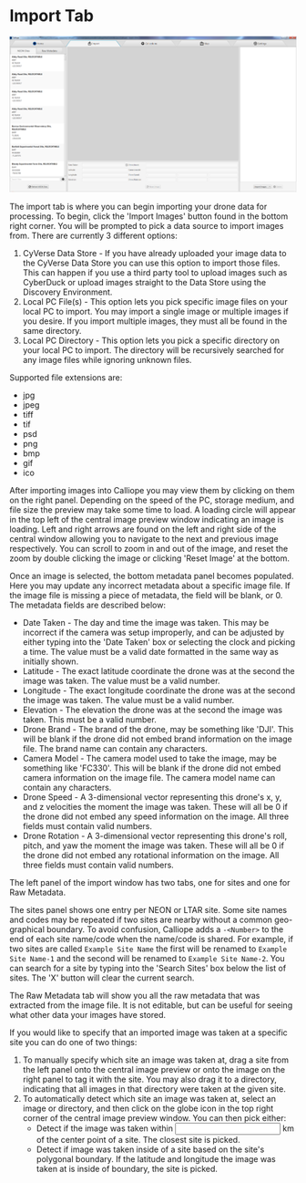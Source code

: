 # Import Tab
![Import Tab](./screenshots/import.PNG)

The import tab is where you can begin importing your drone data for processing. To begin, click the 'Import Images' button found in the bottom right corner. You will be prompted to pick a data source to import images from. There are currently 3 different options:
1. CyVerse Data Store - If you have already uploaded your image data to the CyVerse Data Store you can use this option to import those files. This can happen if you use a third party tool to upload images such as CyberDuck or upload images straight to the Data Store using the Discovery Environment. 
2. Local PC File(s) - This option lets you pick specific image files on your local PC to import. You may import a single image or multiple images if you desire. If you import multiple images, they must all be found in the same directory. 
3. Local PC Directory - This option lets you pick a specific directory on your local PC to import. The directory will be recursively searched for any image files while ignoring unknown files. 

Supported file extensions are:
- jpg
- jpeg
- tiff
- tif
- psd
- png
- bmp
- gif
- ico

After importing images into Calliope you may view them by clicking on them on the right panel. Depending on the speed of the PC, storage medium, and file size the preview may take some time to load. A loading circle will appear in the top left of the central image preview window indicating an image is loading. Left and right arrows are found on the left and right side of the central window allowing you to navigate to the next and previous image respectively. You can scroll to zoom in and out of the image, and reset the zoom by double clicking the image or clicking 'Reset Image' at the bottom.

Once an image is selected, the bottom metadata panel becomes populated. Here you may update any incorrect metadata about a specific image file. If the image file is missing a piece of metadata, the field will be blank, or 0. The metadata fields are described below:
- Date Taken - The day and time the image was taken. This may be incorrect if the camera was setup improperly, and can be adjusted by either typing into the 'Date Taken' box or selecting the clock and picking a time. The value must be a valid date formatted in the same way as initially shown.
- Latitude - The exact latitude coordinate the drone was at the second the image was taken.  The value must be a valid number.
- Longitude - The exact longitude coordinate the drone was at the second the image was taken.  The value must be a valid number.
- Elevation - The elevation the drone was at the second the image was taken. This must be a valid number.
- Drone Brand - The brand of the drone, may be something like 'DJI'. This will be blank if the drone did not embed brand information on the image file. The brand name can contain any characters.
- Camera Model - The camera model used to take the image, may be something like 'FC330'. This will be blank if the drone did not embed camera information on the image file. The camera model name can contain any characters.
- Drone Speed - A 3-dimensional vector representing this drone's x, y, and z velocities the moment the image was taken. These will all be 0 if the drone did not embed any speed information on the image. All three fields must contain valid numbers.
- Drone Rotation - A 3-dimensional vector representing this drone's roll, pitch, and yaw the moment the image was taken. These will all be 0 if the drone did not embed any rotational information on the image. All three fields must contain valid numbers.

The left panel of the import window has two tabs, one for sites and one for Raw Metadata. 

The sites panel shows one entry per NEON or LTAR site. Some site names and codes may be repeated if two sites are nearby without a common geo-graphical boundary. To avoid confusion, Calliope adds a `-<Number>` to the end of each site name/code when the name/code is shared. For example, if two sites are called `Example Site Name` the first will be renamed to `Example Site Name-1` and the second will be renamed to `Example Site Name-2`. You can search for a site by typing into the 'Search Sites' box below the list of sites. The 'X' button will clear the current search. 

The Raw Metadata tab will show you all the raw metadata that was extracted from the image file. It is not editable, but can be useful for seeing what other data your images have stored. 

If you would like to specify that an imported image was taken at a specific site you can do one of two things:
1. To manually specify which site an image was taken at, drag a site from the left panel onto the central image preview or onto the image on the right panel to tag it with the site. You may also drag it to a directory, indicating that all images in that directory were taken at the given site. 
2. To automatically detect which site an image was taken at, select an image or directory, and then click on the globe icon in the top right corner of the central image preview window. You can then pick either:
    - Detect if the image was taken within <input> km of the center point of a site. The closest site is picked.
    - Detect if image was taken inside of a site based on the site's polygonal boundary. If the latitude and longitude the image was taken at is inside of boundary, the site is picked.